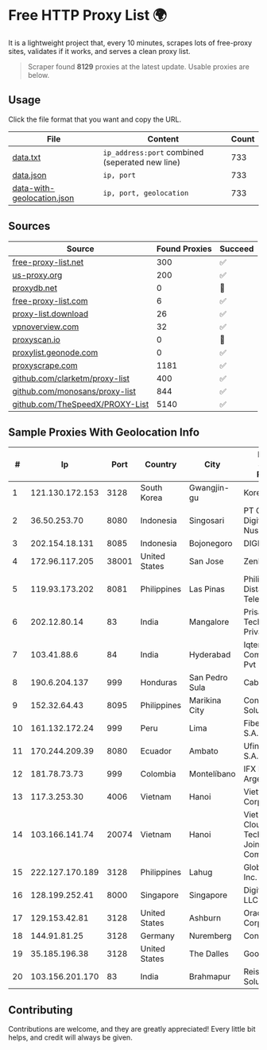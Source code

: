 
# Free HTTP Proxy List 🌍

It is a lightweight project that, every 10 minutes, scrapes lots of free-proxy sites, validates if it works, and serves a clean proxy list.


> Scraper found **8129** proxies at the latest update. Usable proxies are below.

## Usage

Click the file format that you want and copy the URL.


|File|Content|Count|
|----|-------|-----|
|[data.txt](https://raw.githubusercontent.com/themiralay/Proxy-List-World/master/data.txt)|`ip_address:port` combined (seperated new line)|733|
|[data.json](https://raw.githubusercontent.com/themiralay/Proxy-List-World/master/data.json)|`ip, port`|733|
|[data-with-geolocation.json](https://raw.githubusercontent.com/themiralay/Proxy-List-World/master/data-with-geolocation.json)|`ip, port, geolocation`|733|

## Sources

|Source|Found Proxies|Succeed|
|------|-------------|-------|
|[free-proxy-list.net](https://free-proxy-list.net)|300|✅|
|[us-proxy.org](https://www.us-proxy.org)|200|✅|
|[proxydb.net](http://proxydb.net)|0|🚫|
|[free-proxy-list.com](https://free-proxy-list.com/?page=&port=&type%5B%5D=http&type%5B%5D=https&up_time=0&search=Search)|6|✅|
|[proxy-list.download](https://www.proxy-list.download/HTTP)|26|✅|
|[vpnoverview.com](https://vpnoverview.com/privacy/anonymous-browsing/free-proxy-servers)|32|✅|
|[proxyscan.io](https://www.proxyscan.io)|0|🚫|
|[proxylist.geonode.com](https://proxylist.geonode.com/api/proxy-list?limit=300&page=1&sort_by=lastChecked&sort_type=desc&protocols=http,https)|0|✅|
|[proxyscrape.com](https://api.proxyscrape.com/v2/?request=displayproxies&protocol=http&timeout=10000&country=all&ssl=all&anonymity=all)|1181|✅|
|[github.com/clarketm/proxy-list](https://raw.githubusercontent.com/clarketm/proxy-list/master/proxy-list-raw.txt)|400|✅|
|[github.com/monosans/proxy-list](https://raw.githubusercontent.com/monosans/proxy-list/main/proxies/http.txt)|844|✅|
|[github.com/TheSpeedX/PROXY-List](https://raw.githubusercontent.com/TheSpeedX/PROXY-List/master/http.txt)|5140|✅|


## Sample Proxies With Geolocation Info

|#|Ip|Port|Country|City|Internet Service Provider|
|-|--|----|-------|----|-------------------------|
|1|121.130.172.153|3128|South Korea|Gwangjin-gu|Korea Telecom|
|2|36.50.253.70|8080|Indonesia|Singosari|PT Capoeng Digital Nusantara|
|3|202.154.18.131|8085|Indonesia|Bojonegoro|DIGITNET|
|4|172.96.117.205|38001|United States|San Jose|Zenlayer Inc|
|5|119.93.173.202|8081|Philippines|Las Pinas|Philippine Long Distance Telephone Co.|
|6|202.12.80.14|83|India|Mangalore|Prisac Aviation Technologies Private Limited|
|7|103.41.88.6|84|India|Hyderabad|Iqtera Communication Pvt Ltd|
|8|190.6.204.137|999|Honduras|San Pedro Sula|Cablecolor S.A.|
|9|152.32.64.43|8095|Philippines|Marikina City|Converge ICT Solution Inc|
|10|161.132.172.24|999|Peru|Lima|Fibertel Peru S.A.|
|11|170.244.209.39|8080|Ecuador|Ambato|Ufinet Panama S.A.|
|12|181.78.73.73|999|Colombia|Montelíbano|IFX Networks Argentina S.R.L|
|13|117.3.253.30|4006|Vietnam|Hanoi|Viettel Corporation|
|14|103.166.141.74|20074|Vietnam|Hanoi|Viet NAM Cloud Technology Joint Stock Company|
|15|222.127.170.189|3128|Philippines|Lahug|Globe Telecom Inc.|
|16|128.199.252.41|8000|Singapore|Singapore|DigitalOcean, LLC|
|17|129.153.42.81|3128|United States|Ashburn|Oracle Corporation|
|18|144.91.81.25|3128|Germany|Nuremberg|Contabo GmbH|
|19|35.185.196.38|3128|United States|The Dalles|Google LLC|
|20|103.156.201.170|83|India|Brahmapur|Reis Network Solutions|



## Contributing

Contributions are welcome, and they are greatly appreciated! Every
little bit helps, and credit will always be given.

